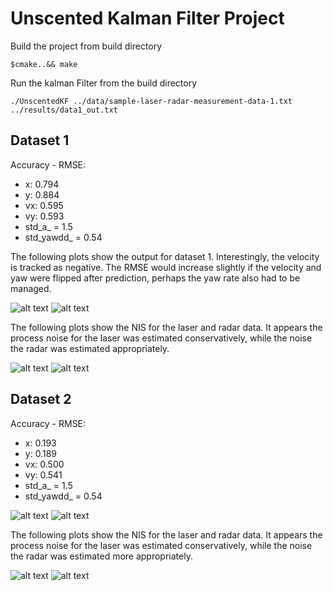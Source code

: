 
# Unscented Kalman Filter Project

Build the project from build directory
```
$cmake..&& make
```
Run the kalman Filter from the build directory
```
./UnscentedKF ../data/sample-laser-radar-measurement-data-1.txt ../results/data1_out.txt

```

## Dataset 1
Accuracy - RMSE:
- x: 0.794
- y: 0.884
- vx:  0.595
- vy:  0.593
- std_a_ = 1.5
- std_yawdd_ = 0.54

The following plots show the output for dataset 1. Interestingly, the velocity is tracked as negative. The RMSE would increase slightly if the velocity and yaw were flipped after prediction, perhaps the yaw rate also had to be managed.

![alt text](results/data1_1.png "Logo Title Text 1")
![alt text](results/data1_2.png "Logo Title Text 1")

The following plots show the NIS for the laser and radar data. It appears the process noise for the laser was estimated conservatively, while the noise the radar was estimated appropriately.

![alt text](results/data1_NIS_laser.png "Logo Title Text 1")
![alt text](results/data1_NIS_radar.png "Logo Title Text 1")


## Dataset 2
Accuracy - RMSE:
- x:  0.193
- y:  0.189
- vx:  0.500
- vy:   0.541
- std_a_ = 1.5
- std_yawdd_ = 0.54


![alt text](results/data2_1.png "Logo Title Text 1")
![alt text](results/data2_2.png "Logo Title Text 1")

The following plots show the NIS for the laser and radar data. It appears the process noise for the laser was estimated conservatively, while the noise the radar was estimated more appropriately.

![alt text](results/data2_NIS_laser.png "Logo Title Text 1")
![alt text](results/data2_NIS_radar.png "Logo Title Text 1")
